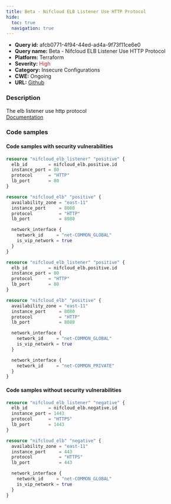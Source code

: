 ```yaml
---
title: Beta - Nifcloud ELB Listener Use HTTP Protocol
hide:
  toc: true
  navigation: true
---
```


<style>
  .highlight .hll {
    background-color: #ff171742;
  }
  .md-content {
    max-width: 1100px;
    margin: 0 auto;
  }
</style>

-   **Query id:** afcb0771-4f94-44ed-ad4a-9f73f11ce6e0
-   **Query name:** Beta - Nifcloud ELB Listener Use HTTP Protocol
-   **Platform:** Terraform
-   **Severity:** <span style="color:#bb2124">High</span>
-   **Category:** Insecure Configurations
-   **CWE:** Ongoing
-   **URL:** [Github](https://github.com/DataDog/kics/tree/master/assets/queries/terraform/nifcloud/elb_listener_use_http)

### Description
The elb listener use http protocol<br>
[Documentation](https://registry.terraform.io/providers/nifcloud/nifcloud/latest/docs/resources/elb_listener#protocol)

### Code samples
#### Code samples with security vulnerabilities
```tf title="Positive test num. 1 - tf file" hl_lines="1"
resource "nifcloud_elb_listener" "positive" {
  elb_id        = nifcloud_elb.positive.id
  instance_port = 80
  protocol      = "HTTP"
  lb_port       = 80
}

resource "nifcloud_elb" "positive" {
  availability_zone = "east-11"
  instance_port     = 8080
  protocol          = "HTTP"
  lb_port           = 8080

  network_interface {
    network_id     = "net-COMMON_GLOBAL"
    is_vip_network = true
  }
}

```
```tf title="Positive test num. 2 - tf file" hl_lines="1"
resource "nifcloud_elb_listener" "positive" {
  elb_id        = nifcloud_elb.positive.id
  instance_port = 80
  protocol      = "HTTP"
  lb_port       = 80
}

resource "nifcloud_elb" "positive" {
  availability_zone = "east-11"
  instance_port     = 8080
  protocol          = "HTTP"
  lb_port           = 8080

  network_interface {
    network_id     = "net-COMMON_GLOBAL"
    is_vip_network = true
  }

  network_interface {
    network_id     = "net-COMMON_PRIVATE"
  }
}

```


#### Code samples without security vulnerabilities
```tf title="Negative test num. 1 - tf file"
resource "nifcloud_elb_listener" "negative" {
  elb_id        = nifcloud_elb.negative.id
  instance_port = 1443
  protocol      = "HTTPS"
  lb_port       = 1443
}

resource "nifcloud_elb" "negative" {
  availability_zone = "east-11"
  instance_port     = 443
  protocol          = "HTTPS"
  lb_port           = 443

  network_interface {
    network_id     = "net-COMMON_GLOBAL"
    is_vip_network = true
  }
}

```

